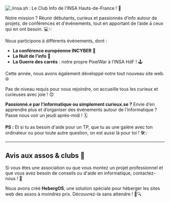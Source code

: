 # 
![./insa.sh : Le Club Info de l’INSA Hauts-de-France ! 🎉](./bannière_github.png)

Notre mission ? Réunir débutants, curieux et passionnés d’info autour de projets, de conférences et d'événements, tout en apportant de l’aide à ceux qui en ont besoin. 💻✨

Nous participons à différents événements, dont :
- **La conférence européenne INCYBER** 🔐
- **La Nuit de l’info** 🌙
- **La Guerre des carrés** : notre propre PixelWar à l’INSA HdF ! 🕹️

Cette année, nous avons également développé notre tout nouveau site web. 🌐

Pas de niveau requis pour nous rejoindre, on accueille tous les curieux et curieuses avec joie ! 😊

**Passionné.e par l’informatique ou simplement curieux.se ?** Envie d’en apprendre plus et d’organiser des événements autour de l’informatique ? Passe nous voir un jeudi après-midi ! 🗓️

**PS :** Et si tu as besoin d'aide pour un TP, que tu as une galère avec ton ordinateur ou pour toute autre question, on est aussi là pour toi ! 🛠️💡

---

## Avis aux assos & clubs 📣

Si vous êtes une association ou que vous montez un projet professionnel et que vous avez besoin de conseils ou d'aide en informatique, contactez-nous ! 📧

Nous avons créé **HebergOS**, une solution spéciale pour héberger les sites web des assos à moindres prix. Découvrez-la sans attendre ! 💼🔍
